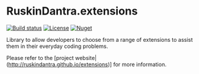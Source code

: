 # RuskinDantra.extensions 
[![Build status](https://ci.appveyor.com/api/projects/status/qnnt1f8rakhpukcu?svg=true)](https://ci.appveyor.com/project/ruskindantra/extensions) [![License](http://img.shields.io/:license-mit-blue.svg)](https://raw.githubusercontent.com/ruskindantra/extensions/master/LICENSE) [![Nuget](https://img.shields.io/nuget/v/RuskinDantra.Extensions.svg)](https://www.nuget.org/packages/RuskinDantra.Extensions/)

Library to allow developers to choose from a range of extensions to assist them in their everyday coding problems.

Please refer to the [project website|(http://ruskindantra.github.io/extensions)] for more information.
